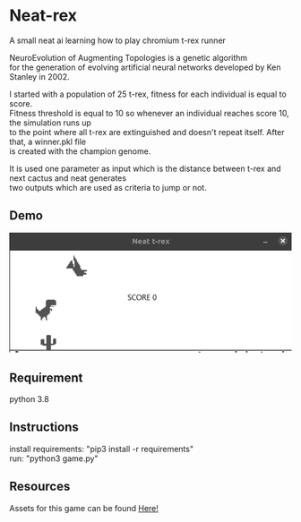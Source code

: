 # Neat-rex
A small neat ai learning how to play chromium t-rex runner<br/>

NeuroEvolution of Augmenting Topologies is a genetic algorithm<br/>
for the generation of evolving artificial neural networks developed by Ken Stanley in 2002.<br/>

I started with a population of 25 t-rex, fitness for each individual is equal to score.<br/>
Fitness threshold is equal to 10 so whenever an individual reaches score 10, the simulation runs up<br/>
to the point where all t-rex are extinguished and doesn't repeat itself. After that, a winner.pkl file<br/>
is created with the champion genome.

It is used one parameter as input which is the distance between t-rex and next cactus and neat generates<br/>
two outputs which are used as criteria to jump or not.

## Demo

![alt text](https://github.com/caiovini/Neat-rex/blob/main/Demo.gif)

## Requirement

python 3.8

## Instructions

install requirements: "pip3 install -r requirements"<br/>
                 run: "python3 game.py"

## Resources 

Assets for this game can be found [Here!](https://github.com/wayou/t-rex-runner/tree/gh-pages/assets)

